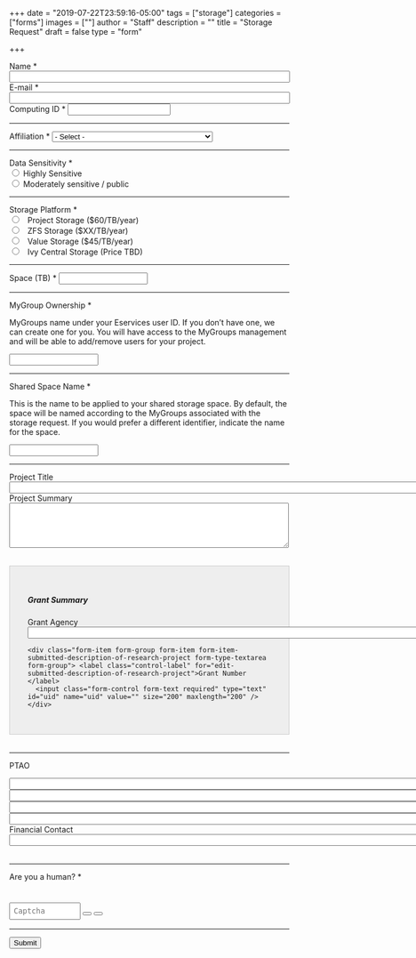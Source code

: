 +++
date = "2019-07-22T23:59:16-05:00"
tags = ["storage"]
categories = ["forms"]
images = [""]
author = "Staff"
description = ""
title = "Storage Request"
draft = false
type = "form"

+++

<form action="https://api.uvarc.io/" method="post" id="allocation-form" accept-charset="UTF-8">
<div>
  <div class="form-item form-group form-item form-item-submitted-name form-type-textfield form-group"> <label class="control-label" for="edit-submitted-name">Name <span class="form-required" title="This field is required.">*</span></label>
    <input required="required" class="form-control form-text required" type="text" id="name" name="name" value="" size="60" maxlength="128" readonly />
  </div>

  <div class="row">
    <div class="col form-item form-group form-item form-item-submitted-e-mail form-type-webform-email form-group"> <label class="control-label" for="edit-submitted-e-mail">E-mail <span class="form-required" title="This field is required.">*</span></label>
      <input required="required" class="email form-control form-text form-email required" type="email" id="email" name="email" value="" size="60" readonly />
    </div>
    <div class="col form-item form-group form-item form-item-submitted-computing-id form-type-textfield form-group"> <label class="control-label" for="edit-submitted-computing-id">Computing ID <span class="form-required" title="This field is required.">*</span></label>
      <input required="required" class="form-control form-text required" type="text" id="uid" name="uid" value="" size="20" maxlength="20" readonly />
    </div>
  </div>

  <hr size=1 />

  <div class="form-item form-group form-item form-item-submitted-classification form-type-select form-group"> <label class="control-label" for="edit-submitted-classification">Affiliation <span class="form-required" title="This field is required.">*</span></label>
    <select required="required" class="form-control form-select required" title="Please select the UVA school / department with which you are primarily affiliated." data-toggle="tooltip" id="edit-submitted-classification" name="submitted[classification]">
      <option value="" selected="selected">- Select -</option>
      <option value="cas">College of Arts & Sciences</option>
      <option value="ceas">College of Engineering and Applied Sciences</option>
      <option value="dsi">Data Science Institute</option>
      <option value="som">School of Medicine</option>
      <option value="darden">Darden School of Business</option>
      <option value="health-system">UVA Health System</option>
      <option value="other">Other</option>
    </select>
  </div>

  <hr size=1 />

  <div class="form-item form-group form-item form-item-submitted-new-or-renewal form-type-radios form-group"> <label class="control-label" for="edit-submitted-new-or-renewal">Data Sensitivity <span class="form-required" title="This field is required.">*</span></label>
    <div id="edit-submitted-new-or-renewal" class="form-radios">
      <div class="form-item form-item-submitted-new-or-renewal form-type-radio radio"> <label class="control-label" for="edit-submitted-new-or-renewal-1">
        <input required="required" type="radio" id="edit-submitted-new-or-renewal-1" name="submitted[new_or_renewal]" value="new" class="form-radio" />&nbsp;Highly Sensitive</label>
      </div>
      <div class="form-item form-item-submitted-new-or-renewal form-type-radio radio"> <label class="control-label" for="edit-submitted-new-or-renewal-2">
        <input required="required" type="radio" id="edit-submitted-new-or-renewal-2" name="submitted[new_or_renewal]" value="renewal" class="form-radio" />&nbsp;Moderately sensitive / public</label>
      </div>
    </div>
  </div>

  <hr size=1 />

  <div class="form-item form-group form-item form-item-submitted-new-or-renewal form-type-radios form-group"> <label class="control-label" for="edit-submitted-new-or-renewal">Storage Platform <span class="form-required" title="This field is required.">*</span></label>
    <div id="edit-submitted-new-or-renewal" class="form-radios">
      <div class="form-item form-item-submitted-new-or-renewal form-type-radio radio"> <label class="control-label" for="edit-submitted-new-or-renewal-1">
        <input required="required" type="radio" id="edit-submitted-new-or-renewal-1" name="submitted[new_or_renewal]" value="project" class="form-radio" /> &nbsp; Project Storage ($60/TB/year)</label>
      </div>
      <div class="form-item form-item-submitted-new-or-renewal form-type-radio radio"> <label class="control-label" for="edit-submitted-new-or-renewal-2">
        <input required="required" type="radio" id="edit-submitted-new-or-renewal-2" name="submitted[new_or_renewal]" value="zfs" class="form-radio" /> &nbsp; ZFS Storage ($XX/TB/year)</label>
      </div>
      <div class="form-item form-item-submitted-new-or-renewal form-type-radio radio"> <label class="control-label" for="edit-submitted-new-or-renewal-3">
        <input required="required" type="radio" id="edit-submitted-new-or-renewal-3" name="submitted[new_or_renewal]" value="value" class="form-radio" /> &nbsp; Value Storage ($45/TB/year)</label>
      </div>
      <div class="form-item form-item-submitted-new-or-renewal form-type-radio radio"> <label class="control-label" for="edit-submitted-new-or-renewal-4">
        <input required="required" type="radio" id="edit-submitted-new-or-renewal-4" name="submitted[new_or_renewal]" value="value" class="form-radio" /> &nbsp; Ivy Central Storage (Price TBD)</label>
      </div>
    </div>
  </div>

  <hr size=1 />

  <div class="form-item form-group form-item form-item-submitted-description-of-research-project form-type-textarea form-group"> <label class="control-label" for="edit-submitted-description-of-research-project">Space (TB) <span class="form-required" title="This field is required.">*</span></label>
    <input required="required" class="form-control form-text required" type="text" id="uid" name="uid" value="" size="8" maxlength="8" style="width:10rem;" />
  </div>

  <hr size=1 />

  <div class="form-item form-group form-item form-item-submitted-description-of-research-project form-type-textarea form-group"> <label class="control-label" for="edit-submitted-description-of-research-project">MyGroup Ownership <span class="form-required" title="This field is required.">*</span></label>
    <p>MyGroups name under your Eservices user ID. If you don’t have one, we can create one for you. You will have access to the MyGroups management and will be able to add/remove users for your project.</p>
    <input required="required" class="form-control form-text required" type="text" id="uid" name="uid" value="" size="32" maxlength="32" style="width:10rem;" />
  </div>

  <hr size=1 />

  <div class="form-item form-group form-item form-item-submitted-description-of-research-project form-type-textarea form-group"> <label class="control-label" for="edit-submitted-description-of-research-project">Shared Space Name <span class="form-required" title="This field is required.">*</span></label>
    <p>This is the name to be applied to your shared storage space. By default, the space will be named according to the MyGroups associated with the storage request. If you would prefer a different identifier, indicate the name for the space.</p>
    <input required="required" class="form-control form-text required" type="text" id="uid" name="uid" value="" size="8" maxlength="8" style="width:10rem;" />
  </div>

  <hr size=1 />

  <div class="form-item form-group form-item form-item-submitted-description-of-research-project form-type-textarea form-group"> <label class="control-label" for="edit-submitted-description-of-research-project">Project Title </label>
    <input class="form-control form-text required" type="text" id="uid" name="uid" value="" size="200" maxlength="200" />
  </div>

  <div class="form-item form-group form-item form-item-submitted-for-renewals-description-of-results-from-previous-allocation form-type-textarea form-group"> <label class="control-label" for="edit-submitted-for-renewals-description-of-results-from-previous-allocation">Project Summary </label>
    <div class="form-textarea-wrapper resizable"><textarea class="form-control form-textarea" id="edit-submitted-for-renewals-description-of-results-from-previous-allocation" name="submitted[for_renewals_description_of_results_from_previous_allocation]" cols="60" rows="5"></textarea>
    </div>
  </div>


  <div style="border:solid 1px #ccc;padding:2rem;margin-top:2rem;margin-bottom:2rem;background-color:#eee;">
    <h5>Grant Summary</h5>
    <div class="form-item form-group form-item form-item-submitted-description-of-research-project form-type-textarea form-group"> <label class="control-label" for="edit-submitted-description-of-research-project">Grant Agency </label>
      <input class="form-control form-text required" type="text" id="uid" name="uid" value="" size="200" maxlength="200" />
    </div>

    <div class="form-item form-group form-item form-item-submitted-description-of-research-project form-type-textarea form-group"> <label class="control-label" for="edit-submitted-description-of-research-project">Grant Number </label>
      <input class="form-control form-text required" type="text" id="uid" name="uid" value="" size="200" maxlength="200" />
    </div>
  </div>

  <hr size=1 />

  <p>PTAO</p>
  <div class="row">
    <div class="col form-item form-group form-item form-item-submitted-description-of-research-project form-type-textarea form-group">
      <input class="form-control form-text required" type="text" id="uid" name="uid" value="" size="200" maxlength="200" />
    </div>
    <div class="col form-item form-group form-item form-item-submitted-description-of-research-project form-type-textarea form-group">
      <input class="form-control form-text required" type="text" id="uid" name="uid" value="" size="200" maxlength="200" />
    </div>
    <div class="col form-item form-group form-item form-item-submitted-description-of-research-project form-type-textarea form-group">
      <input class="form-control form-text required" type="text" id="uid" name="uid" value="" size="200" maxlength="200" />
    </div>
    <div class="col form-item form-group form-item form-item-submitted-description-of-research-project form-type-textarea form-group">
      <input class="form-control form-text required" type="text" id="uid" name="uid" value="" size="200" maxlength="200" />
    </div>
    <div class="col form-item form-group form-item form-item-submitted-description-of-research-project form-type-textarea form-group">
    </div>
    <div class="col form-item form-group form-item form-item-submitted-description-of-research-project form-type-textarea form-group">
    </div>
  </div>

  <div class="form-item form-group form-item form-item-submitted-description-of-research-project form-type-textarea form-group"> <label class="control-label" for="edit-submitted-description-of-research-project">Financial Contact </label>
    <input class="form-control form-text required" type="text" id="uid" name="uid" value="" size="200" maxlength="200" />
  </div>

  <hr size=1 style="margin-top:2rem;" />

  <div class=""> <label class="control-label">Are you a human? <span class="form-required" title="This field is required.">*</span></label>
    <div class="row"">
      <div class="form-item form-group col" id="captcha" style="pointer-events:none;margin:1.4rem;width:12rem;">
      </div>
      <div class="form-item form-group col">
        <input type="text" placeholder="Captcha" id="cpatchaTextBox" style="margin-top:1rem;padding:6px;font-family:monospace; width:8rem;" />
        <button class="btn btn-success" id="captcha-submit" type="button" onclick="validateCaptcha()"><i class="fas fa-check fa-1x"></i></button>
        <button class="btn btn-default" id="captcha-refresh" type="button" onclick="createCaptcha()"><i class="fas fa-sync fa-1x"></i></button>
      </div>
    </div>
  </div>

  <div class="form-actions" id="submit-div" style="margin-top:1rem;">
    <hr size="1" style="" />
    <button class="button-primary btn btn-primary form-submit" type="submit" name="op" value="Submit">Submit</button>
  </div>
</div>
</form>

<script type="text/javascript" src="/js/captcha.js"></script>

<script>
function getParams() {
  var vars = {};
  var parts = window.location.href.replace(/[?&]+([^=&]+)=([^&]*)/gi, function(m,key,value) {
    vars[key] = value;
  });
  return vars;
}

function decode64(str) {
  var e={},i,b=0,c,x,l=0,a,r='',w=String.fromCharCode,L=str.length;
  var A="ABCDEFGHIJKLMNOPQRSTUVWXYZabcdefghijklmnopqrstuvwxyz0123456789+/";
  for(i=0;i<64;i++){e[A.charAt(i)]=i;}
  for(x=0;x<L;x++){
    c=e[str.charAt(x)];b=(b<<6)+c;l+=6;
    while(l>=8){((a=(b>>>(l-=8))&0xff)||(x<(L-2)))&&(r+=w(a));}
  }
  return r;
};

var form = document.getElementById('request-form');

var name_enc = getParams()["name"];
if (name_enc) {
  // do nothing
} else {
  window.location.replace( "https://auth.uvasomrc.io/site/storage.php" );
}

// name
var name_enc = getParams()["name"];
var name_esc = decodeURI(name_enc);
var form_name = decode64(name_esc);
var name_field = document.getElementById('name');
name_field.value = form_name;

// uid
var uid_enc = getParams()["uid"];
var uid_esc = decodeURI(uid_enc);
var form_uid = decode64(uid_esc);
var uid_field = document.getElementById('uid');
uid_field.value = form_uid;

// email
var email_enc = getParams()["email"];
var email_esc = decodeURI(email_enc);
var form_email = decode64(email_esc);
var email_field = document.getElementById('email');
email_field.value = form_email;

</script>
